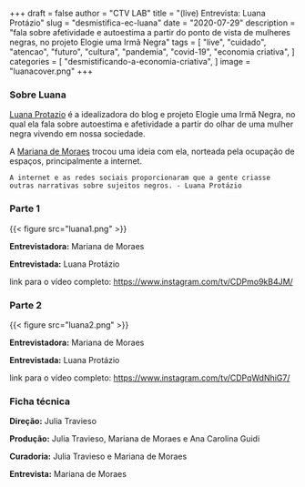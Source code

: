 +++
draft = false
author = "CTV LAB"
title = "(live) Entrevista: Luana Protázio"
slug = "desmistifica-ec-luana"
date = "2020-07-29"
description = "fala sobre afetividade e autoestima a partir do ponto de vista de mulheres negras, no projeto Elogie uma Irmã Negra⁣"
tags = [
    "live",
    "cuidado",
    "atencao",
    "futuro",
    "cultura",
    "pandemia",
    "covid-19",
    "economia criativa",
]
categories = [
    "desmistificando-a-economia-criativa",
]
image = "luanacover.png"
+++

### Sobre Luana

[Luana Protazio](https://www.instagram.com/luprotazi0/) é a idealizadora do blog e projeto Elogie uma Irmã Negra, no qual ela fala sobre autoestima e afetividade a partir do olhar de uma mulher negra vivendo em nossa sociedade.⁣
⁣

A [Mariana de Moraes](https://www.instagram.com/amarimoraes/) trocou uma ideia com ela, norteada pela ocupação de espaços, principalmente a internet.⁣

`A internet e as redes sociais proporcionaram que a gente criasse outras narrativas sobre sujeitos negros. - Luana Protázio`



### Parte 1

{{< figure src="luana1.png" >}}

**Entrevistadora:** Mariana de Moraes

**Entrevistada:** Luana Protázio

link para o vídeo completo: https://www.instagram.com/tv/CDPmo9kB4JM/


### Parte 2

{{< figure src="luana2.png" >}}

**Entrevistadora:** Mariana de Moraes

**Entrevistada:** Luana Protázio

link para o vídeo completo: https://www.instagram.com/tv/CDPqWdNhiG7/


### Ficha técnica

**Direção:** Julia Travieso

**Produção:** Julia Travieso, Mariana de Moraes e Ana Carolina Guidi

**Curadoria:** Julia Travieso e Mariana de Moraes

**Entrevista:** Mariana de Moraes
